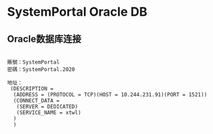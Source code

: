 # SystemPortal Oracle DB

## Oracle数据库连接

```

賬號：SystemPortal
密碼：SystemPortal.2020
 
地址：
 (DESCRIPTION = 
  (ADDRESS = (PROTOCOL = TCP)(HOST = 10.244.231.91)(PORT = 1521)) 
  (CONNECT_DATA = 
   (SERVER = DEDICATED) 
   (SERVICE_NAME = xtwl) 
  )
  )

```
